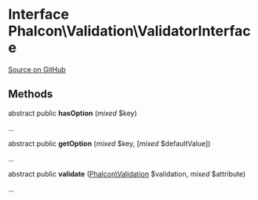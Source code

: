 # Interface **Phalcon\\Validation\\ValidatorInterface**

<a href="https://github.com/phalcon/cphalcon/blob/master/phalcon/validation/validatorinterface.zep" class="btn btn-default btn-sm">Source on GitHub</a>

## Methods
abstract public  **hasOption** (*mixed* $key)

...


abstract public  **getOption** (*mixed* $key, [*mixed* $defaultValue])

...


abstract public  **validate** ([Phalcon\Validation](/en/3.1/api/Phalcon_Validation) $validation, *mixed* $attribute)

...


